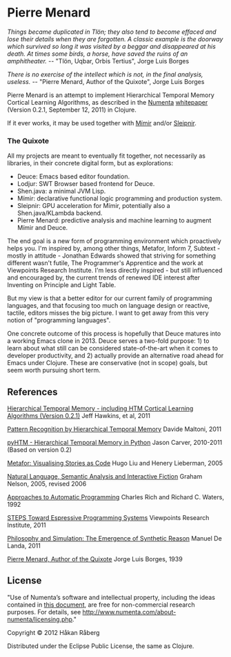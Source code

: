 # Pierre Menard

*Things became duplicated in Tlön; they also tend to become effaced and lose their details when they are forgotten. A classic example is the doorway which survived so long it was visited by a beggar and disappeared at his death. At times some birds, a horse, have saved the ruins of an amphitheater.*
  -- "Tlön, Uqbar, Orbis Tertius", Jorge Luis Borges

*There is no exercise of the intellect which is not, in the final analysis, useless.*
  -- "Pierre Menard, Author of the Quixote", Jorge Luis Borges

Pierre Menard is an attempt to implement Hierarchical Temporal Memory Cortical Learning Algorithms, as described in the [Numenta](http://www.numenta.com/) [whitepaper](https://www.numenta.com/htm-overview/education/HTM_CorticalLearningAlgorithms.pdf) (Version 0.2.1, September 12, 2011) in Clojure.

If it ever works, it may be used together with [Mímir](https://github.com/hraberg/mimir) and/or [Sleipnir](https://github.com/hraberg/sleipnir).

### The Quixote

All my projects are meant to eventually fit together, not necessarily as libraries, in their concrete digital form, but as explorations:

* Deuce: Emacs based editor foundation.
* Lodjur: SWT Browser based frontend for Deuce.
* Shen.java: a minimal JVM Lisp.
* Mímir: declarative functional logic programming and production system.
* Sleipnir: GPU acceleration for Mímir, potentially also a Shen.java/KLambda backend.
* Pierre Menard: predictive analysis and machine learning to augment Mímir and Deuce.

The end goal is a new form of programming environment which proactively helps you. I'm inspired by, among other things, Metafor, Inform 7, Subtext - mostly in attitude - Jonathan Edwards showed that striving for something different wasn't futile, The Programmer's Apprentice and the work at Viewpoints Research Institute. I'm less directly inspired - but still influenced and encouraged by, the current trends of renewed IDE interest after Inventing on Principle and Light Table.

But my view is that a better editor for our current family of programming languages, and that focusing too much on language design or reactive, tactile, editors misses the big picture. I want to get away from this very notion of "programming languages".

One concrete outcome of this process is hopefully that Deuce matures into a working Emacs clone in 2013. Deuce serves a two-fold purpose: 1) to learn about what still can be considered state-of-the-art when it comes to developer productivity, and 2) actually provide an alternative road ahead for Emacs under Clojure. These are conservative (not in scope) goals, but seem worth pursuing short term.


## References

[Hierarchical Temporal Memory - including HTM Cortical Learning Algorithms (Version 0.2.1)](https://www.numenta.com/htm-overview/education/HTM_CorticalLearningAlgorithms.pdf) Jeff Hawkins, et al, 2011

[Pattern Recognition by Hierarchical Temporal Memory](http://bias.csr.unibo.it/maltoni/HTM_TR_v1.0.pdf) Davide Maltoni, 2011

[pyHTM - Hierarchical Temporal Memory in Python](https://github.com/carver/pyHTM) Jason Carver, 2010-2011 (Based on version 0.2)

[Metafor: Visualising Stories as Code](http://web.media.mit.edu/~hugo/publications/drafts/IUI2005-metafor.4.pdf) Hugo Liu and Henery Lieberman, 2005

[Natural Language, Semantic Analysis and Interactive Fiction](http://inform7.com/learn/documents/WhitePaper.pdf) Graham Nelson, 2005, revised 2006

[Approaches to Automatic Programming](http://www.merl.com/papers/docs/TR92-04.pdf) Charles Rich and Richard C. Waters, 1992

[STEPS Toward Espressive Programming Systems](http://www.vpri.org/pdf/tr2011004_steps11.pdf) Viewpoints Research Institute, 2011

[Philosophy and Simulation: The Emergence of Synthetic Reason](http://computationalculture.net/review/the-plane-of-obscurity-%E2%80%94-simulation-and-philosophy) Manuel De Landa, 2011

[Pierre Menard, Author of the Quixote](http://vahidnab.com/menard.pdf) Jorge Luis Borges, 1939


## License

"Use of Numenta’s software and intellectual property, including the ideas contained in [this document](https://www.numenta.com/htm-overview/education/HTM_CorticalLearningAlgorithms.pdf), are free for non-commercial research purposes.  For details, see http://www.numenta.com/about-numenta/licensing.php."

Copyright © 2012 Håkan Råberg

Distributed under the Eclipse Public License, the same as Clojure.
